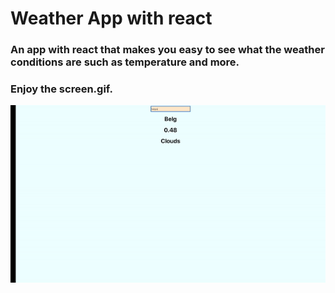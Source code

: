 # Weather App with react

### An app with react that makes you easy to see what the weather conditions are such as temperature and more.

### Enjoy the screen.gif.

![](screen.gif)
